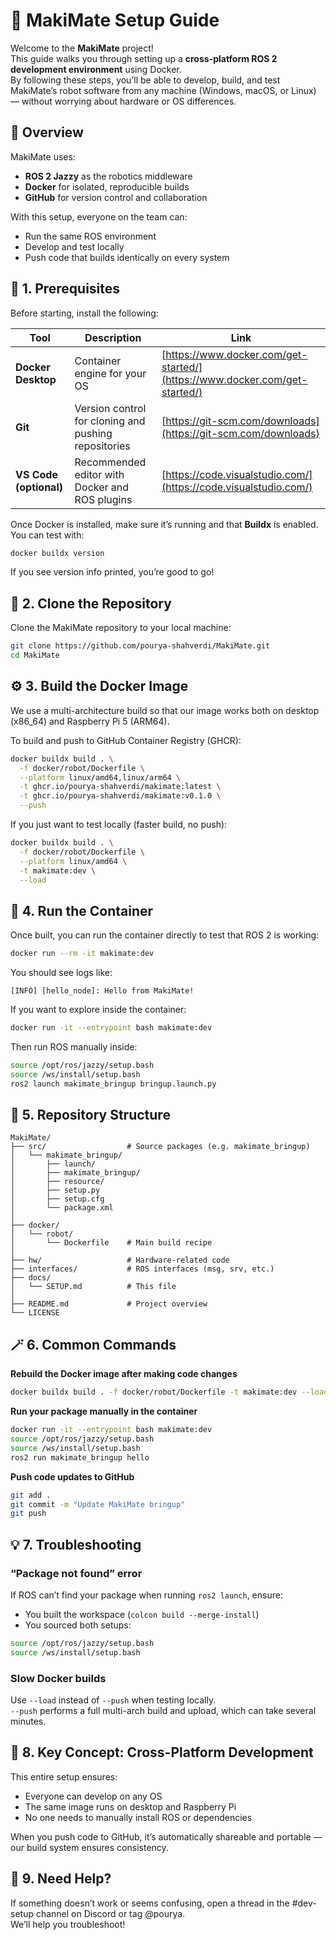 # 🧠 MakiMate Setup Guide

Welcome to the **MakiMate** project!  
This guide walks you through setting up a **cross-platform ROS 2 development environment** using Docker.  
By following these steps, you’ll be able to develop, build, and test MakiMate’s robot software from any machine (Windows, macOS, or Linux) — without worrying about hardware or OS differences.

## 🚀 Overview

MakiMate uses:
- **ROS 2 Jazzy** as the robotics middleware  
- **Docker** for isolated, reproducible builds  
- **GitHub** for version control and collaboration  

With this setup, everyone on the team can:
- Run the same ROS environment  
- Develop and test locally  
- Push code that builds identically on every system  

## 🧩 1. Prerequisites

Before starting, install the following:

| Tool | Description | Link |
|------|--------------|------|
| **Docker Desktop** | Container engine for your OS | [https://www.docker.com/get-started/](https://www.docker.com/get-started/) |
| **Git** | Version control for cloning and pushing repositories | [https://git-scm.com/downloads](https://git-scm.com/downloads) |
| **VS Code (optional)** | Recommended editor with Docker and ROS plugins | [https://code.visualstudio.com/](https://code.visualstudio.com/) |

Once Docker is installed, make sure it’s running and that **Buildx** is enabled.  
You can test with:

```bash
docker buildx version
```

If you see version info printed, you’re good to go!

## 🧠 2. Clone the Repository

Clone the MakiMate repository to your local machine:

```bash
git clone https://github.com/pourya-shahverdi/MakiMate.git
cd MakiMate
```

## ⚙️ 3. Build the Docker Image

We use a multi-architecture build so that our image works both on desktop (x86_64) and Raspberry Pi 5 (ARM64).

To build and push to GitHub Container Registry (GHCR):

```bash
docker buildx build . \
  -f docker/robot/Dockerfile \
  --platform linux/amd64,linux/arm64 \
  -t ghcr.io/pourya-shahverdi/makimate:latest \
  -t ghcr.io/pourya-shahverdi/makimate:v0.1.0 \
  --push
```

If you just want to test locally (faster build, no push):

```bash
docker buildx build . \
  -f docker/robot/Dockerfile \
  --platform linux/amd64 \
  -t makimate:dev \
  --load
```

## 🧩 4. Run the Container

Once built, you can run the container directly to test that ROS 2 is working:

```bash
docker run --rm -it makimate:dev
```

You should see logs like:

```
[INFO] [hello_node]: Hello from MakiMate!
```

If you want to explore inside the container:

```bash
docker run -it --entrypoint bash makimate:dev
```

Then run ROS manually inside:

```bash
source /opt/ros/jazzy/setup.bash
source /ws/install/setup.bash
ros2 launch makimate_bringup bringup.launch.py
```

## 🧰 5. Repository Structure

```
MakiMate/
├── src/                  # Source packages (e.g. makimate_bringup)
│   └── makimate_bringup/
│       ├── launch/
│       ├── makimate_bringup/
│       ├── resource/
│       ├── setup.py
│       ├── setup.cfg
│       └── package.xml
│
├── docker/
│   └── robot/
│       └── Dockerfile    # Main build recipe
│
├── hw/                   # Hardware-related code
├── interfaces/           # ROS interfaces (msg, srv, etc.)
├── docs/
│   └── SETUP.md          # This file
│
├── README.md             # Project overview
└── LICENSE
```

## 🪄 6. Common Commands

**Rebuild the Docker image after making code changes**

```bash
docker buildx build . -f docker/robot/Dockerfile -t makimate:dev --load
```

**Run your package manually in the container**

```bash
docker run -it --entrypoint bash makimate:dev
source /opt/ros/jazzy/setup.bash
source /ws/install/setup.bash
ros2 run makimate_bringup hello
```

**Push code updates to GitHub**

```bash
git add .
git commit -m "Update MakiMate bringup"
git push
```

## 💡 7. Troubleshooting

### “Package not found” error

If ROS can’t find your package when running `ros2 launch`, ensure:
- You built the workspace (`colcon build --merge-install`)
- You sourced both setups:

```bash
source /opt/ros/jazzy/setup.bash
source /ws/install/setup.bash
```

### Slow Docker builds

Use `--load` instead of `--push` when testing locally.  
`--push` performs a full multi-arch build and upload, which can take several minutes.

## 🧠 8. Key Concept: Cross-Platform Development

This entire setup ensures:
- Everyone can develop on any OS
- The same image runs on desktop and Raspberry Pi
- No one needs to manually install ROS or dependencies

When you push code to GitHub, it’s automatically shareable and portable — our build system ensures consistency.

## 🫶 9. Need Help?

If something doesn’t work or seems confusing, open a thread in the #dev-setup channel on Discord or tag @pourya.  
We’ll help you troubleshoot!
